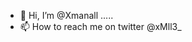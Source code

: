 - 👋 Hi, I’m @Xmanall .....
- 📫 How to reach me on twitter @xMll3_

<!---
Xmanall/Xmanall is a ✨ special ✨ repository because its `README.md` (this file) appears on your GitHub profile.
You can click the Preview link to take a look at your changes.
--->
